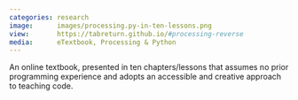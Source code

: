 ```yaml
---
categories: research
image:      images/processing.py-in-ten-lessons.png
view:       https://tabreturn.github.io/#processing-reverse
media:      eTextbook, Processing & Python
---
```

An online textbook, presented in ten chapters/lessons that assumes no prior
programming experience and adopts an accessible and creative approach to
teaching code.
